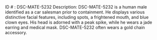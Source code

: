 ID # : DSC-MATE-5232
Description: DSC-MATE-5232 is a human male identified as a car salesman prior to containment. He displays various distinctive facial features, including spots, a frightened mouth, and blue clown eyes. His head is adorned with a peak spike, while he wears a jade earring and medical mask. DSC-MATE-5232 often wears a gold chain accessory.